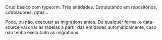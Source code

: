 Crud básico com typeorm. Três entidades.
Estrututando em repositórios, cotroladores, rotas...

Pode, ou não, executar as migrations antes. De qualquer forma, o data-source vai criar as tabelas a partir das entidades automáticamente, caso não tenha executado as migrations.